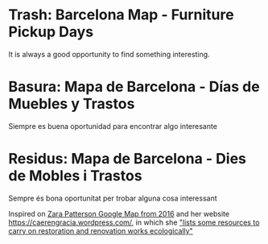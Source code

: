 # Trash: Barcelona Map - Furniture Pickup Days 
It is always a good opportunity to find something interesting.

# Basura: Mapa de Barcelona - Días de Muebles y Trastos
Siempre es buena oportunidad para encontrar algo interesante

# Residus: Mapa de Barcelona - Dies de Mobles i Trastos
Sempre és bona oportunitat per trobar alguna cosa interessant


Inspired on [Zara Patterson Google Map from 2016](https://www.google.com/maps/d/u/0/viewer?mid=1l2VAhplHwkWYhNi6WOcDeqnxPoE&ll=41.38994767203882%2C2.1714785646320367&z=13&fbclid=IwAR0Nz0oQug6qn9cU2yfmNpWFeOKMcscwQf2-Gp2Oiks0WavhvUgzlui5_FE) and her website https://caerengracia.wordpress.com/, in which she ["lists some resources to carry on restoration and renovation works ecologically"](https://caerengracia.wordpress.com/eco-recursos/)

